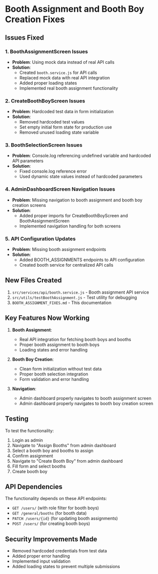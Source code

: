 # Booth Assignment and Booth Boy Creation Fixes

## Issues Fixed

### 1. BoothAssignmentScreen Issues
- **Problem**: Using mock data instead of real API calls
- **Solution**: 
  - Created `booth.service.js` for API calls
  - Replaced mock data with real API integration
  - Added proper loading states
  - Implemented real booth assignment functionality

### 2. CreateBoothBoyScreen Issues
- **Problem**: Hardcoded test data in form initialization
- **Solution**: 
  - Removed hardcoded test values
  - Set empty initial form state for production use
  - Removed unused loading state variable

### 3. BoothSelectionScreen Issues
- **Problem**: Console.log referencing undefined variable and hardcoded API parameters
- **Solution**:
  - Fixed console.log reference error
  - Used dynamic state values instead of hardcoded parameters

### 4. AdminDashboardScreen Navigation Issues
- **Problem**: Missing navigation to booth assignment and booth boy creation screens
- **Solution**:
  - Added proper imports for CreateBoothBoyScreen and BoothAssignmentScreen
  - Implemented navigation handling for both screens

### 5. API Configuration Updates
- **Problem**: Missing booth assignment endpoints
- **Solution**:
  - Added BOOTH_ASSIGNMENTS endpoints to API configuration
  - Created booth service for centralized API calls

## New Files Created

1. `src/services/api/booth.service.js` - Booth assignment API service
2. `src/utils/testBoothAssignment.js` - Test utility for debugging
3. `BOOTH_ASSIGNMENT_FIXES.md` - This documentation

## Key Features Now Working

1. **Booth Assignment**: 
   - Real API integration for fetching booth boys and booths
   - Proper booth assignment to booth boys
   - Loading states and error handling

2. **Booth Boy Creation**:
   - Clean form initialization without test data
   - Proper booth selection integration
   - Form validation and error handling

3. **Navigation**:
   - Admin dashboard properly navigates to booth assignment screen
   - Admin dashboard properly navigates to booth boy creation screen

## Testing

To test the functionality:

1. Login as admin
2. Navigate to "Assign Booths" from admin dashboard
3. Select a booth boy and booths to assign
4. Confirm assignment
5. Navigate to "Create Booth Boy" from admin dashboard
6. Fill form and select booths
7. Create booth boy

## API Dependencies

The functionality depends on these API endpoints:
- `GET /users/` (with role filter for booth boys)
- `GET /general/booths` (for booth data)
- `PATCH /users/{id}` (for updating booth assignments)
- `POST /users/` (for creating booth boys)

## Security Improvements Made

- Removed hardcoded credentials from test data
- Added proper error handling
- Implemented input validation
- Added loading states to prevent multiple submissions